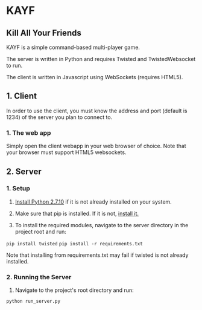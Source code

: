 # KAYF
## Kill All Your Friends

KAYF is a simple command-based multi-player game.

The server is written in Python and requires Twisted and TwistedWebsocket to run.

The client is written in Javascript using WebSockets (requires HTML5).

## 1. Client

In order to use the client, you must know the address
and port (default is 1234) of the server you plan to connect to.

### 1. The web app

Simply open the client webapp in your web browser of choice.
Note that your browser must support HTML5 websockets.

## 2. Server

### 1. Setup

1. [Install Python 2.7.10](https://www.python.org/downloads/) if it is not already installed on your system.

2. Make sure that pip is installed. If it is not, [install it.](https://pip.pypa.io/en/stable/installing/)

3. To install the required modules, navigate to the server directory in the project root and run:

`pip install twisted`
`pip install -r requirements.txt`

Note that installing from requirements.txt may fail if twisted is not already installed.

### 2. Running the Server

1. Navigate to the project's root directory and run:

`python run_server.py`
